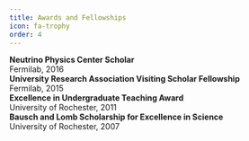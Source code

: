 ```yaml
---
title: Awards and Fellowships
icon: fa-trophy
order: 4
---
```


<div style="font-weight: bold"> Neutrino Physics Center Scholar</div>
Fermilab, 2016

<div style="font-weight: bold"> University Research Association Visiting Scholar Fellowship</div>
Fermilab, 2015

<div style="font-weight: bold"> Excellence in Undergraduate Teaching Award </div>
University of Rochester, 2011

<div style="font-weight: bold"> Bausch and Lomb Scholarship for Excellence in Science</div>
University of Rochester, 2007